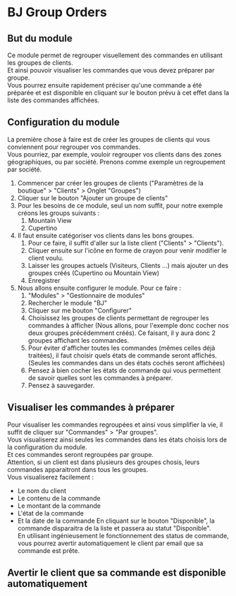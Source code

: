 # BJ Group Orders
## But du module
Ce module permet de regrouper visuellement des commandes en utilisant les groupes de clients.  
Et ainsi pouvoir visualiser les commandes que vous devez préparer par groupe.  
Vous pourrez ensuite rapidement préciser qu'une commande a été préparée et est disponible en cliquant sur le bouton prévu à cet effet dans la liste des commandes affichées.
## Configuration du module
La première chose à faire est de créer les groupes de clients qui vous conviennent pour regrouper vos commandes.  
Vous pourriez, par exemple, vouloir regrouper vos clients dans des zones géographiques, ou par société.
Prenons comme exemple un regroupement par société.
 1. Commencer par créer les groupes de clients ("Paramètres de la boutique" > "Clients" > Onglet "Groupes")
 2. Cliquer sur le bouton "Ajouter un groupe de clients"
 3. Pour les besoins de ce module, seul un nom suffit, pour notre exemple créons les groups suivants :
    1. Mountain View
    2. Cupertino
 4. Il faut ensuite catégoriser vos clients dans les bons groupes. 
    1. Pour ce faire, il suffit d'aller sur la liste client ("Clients" > "Clients").
    2. Cliquer ensuite sur l'icône en forme de crayon pour venir modifier le client voulu.
    3. Laisser les groupes actuels (Visiteurs, Clients ...) mais ajouter un des groupes créés (Cupertino ou Mountain View)
    4. Enregistrer
 5. Nous allons ensuite configurer le module. Pour ce faire :
    1. "Modules" > "Gestionnaire de modules"
    2. Rechercher le module "BJ"
    3. Cliquer sur me bouton "Configurer"
    4. Choisissez les groupes de clients permettant de regrouper les commandes à afficher (Nous allons, pour l'exemple donc cocher nos deux groupes précédemment créés).
    Ce faisant, il y aura donc 2 groupes affichant les commandes.
    5. Pour éviter d'afficher toutes les commandes (mêmes celles déjà traitées), il faut choisir quels états de commande seront affichés.
    (Seules les commandes dans un des états cochés seront affichées)
    6. Pensez à bien cocher les états de commande qui vous permettent de savoir quelles sont les commandes à préparer.
    7. Pensez à sauvegarder.
## Visualiser les commandes à préparer
Pour visualiser les commandes regroupées et ainsi vous simplifier la vie, il suffit de cliquer sur "Commandes" > "Par groupes".  
Vous visualiserez ainsi seules les commandes dans les états choisis lors de la configuration du module.  
Et ces commandes seront regroupées par groupe.  
Attention, si un client est dans plusieurs des groupes chosis, leurs commandes apparaitront dans tous les groupes.  
Vous visualiserez facilement :
 * Le nom du client
 * Le contenu de la commande
 * Le montant de la commande
 * L'état de la commande
 * Et la date de la commande
En cliquant sur le bouton "Disponible", la commande disparaitra de la liste et passera au statut "Disponible".  
En utilisant ingénieusement le fonctionnement des status de commande, vous pourrez avertir automatiquement le client par email que sa commande est prête.
## Avertir le client que sa commande est disponible automatiquement
